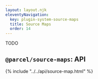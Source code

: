 ```yaml
---
layout: layout.njk
eleventyNavigation:
  key: plugin-system-source-maps
  title: Source Maps
  order: 14
---
```


TODO

## `@parcel/source-maps`: API

{% include "../../api/source-map.html" %}
